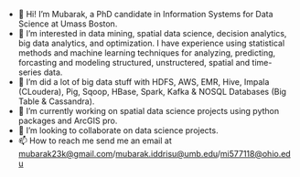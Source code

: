- 👋 Hi! I’m Mubarak, a PhD candidate in Information Systems for Data Science at Umass Boston.
- 👀 I’m interested in data mining, spatial data science, decision analytics, big data analytics, and optimization. I have experience using statistical methods and machine learning techniques for analyzing, predicting, forcasting and modeling structured, unstructered, spatial and time-series data.
- 🌱 I’m did a lot of big data stuff with HDFS, AWS, EMR, Hive, Impala (CLoudera), Pig, Sqoop, HBase, Spark, Kafka & NOSQL Databases (Big Table & Cassandra).
- 🌱 I’m currently working on spatial data science projects using python packages and ArcGIS pro.
- 💞️ I’m looking to collaborate on data science projects.
- 📫 How to reach me send me an email at mubarak23k@gmail.com/mubarak.iddrisu@umb.edu/mi577118@ohio.edu

<!---
mubarak23k/mubarak23k is a ✨ special ✨ repository because its `README.md` (this file) appears on your GitHub profile.
You can click the Preview link to take a look at your changes.
--->
